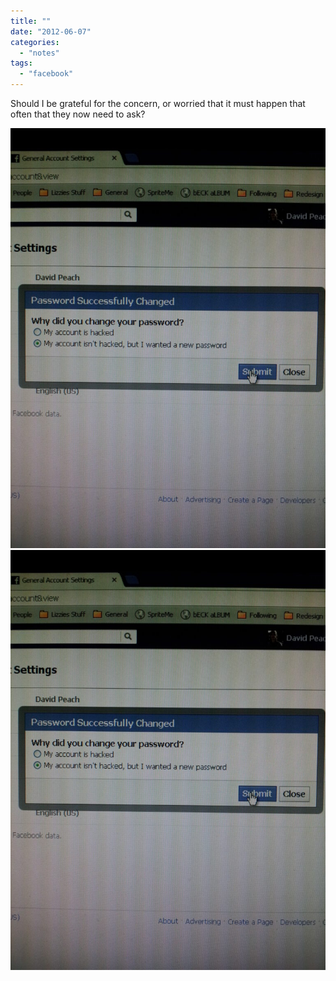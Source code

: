 ```yaml
---
title: ""
date: "2012-06-07"
categories: 
  - "notes"
tags: 
  - "facebook"
---
```


Should I be grateful for the concern, or worried that it must happen that often that they now need to ask?

[![](images/Auz2ZrACIAAzcR6-768x1024.jpg)](images/Auz2ZrACIAAzcR6.jpg)
[![](images/Auz2ZrACIAAzcR6-768x1024.jpg)](images/Auz2ZrACIAAzcR6.jpg)
